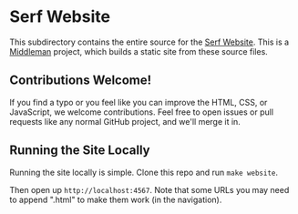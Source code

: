 # Serf Website

This subdirectory contains the entire source for the [Serf Website][serf].
This is a [Middleman][middleman] project, which builds a static site from these
source files.

## Contributions Welcome!

If you find a typo or you feel like you can improve the HTML, CSS, or
JavaScript, we welcome contributions. Feel free to open issues or pull requests
like any normal GitHub project, and we'll merge it in.

## Running the Site Locally

Running the site locally is simple. Clone this repo and run `make website`.

Then open up `http://localhost:4567`. Note that some URLs you may need to append
".html" to make them work (in the navigation).

[middleman]: https://www.middlemanapp.com
[serf]: https://www.serf.io
